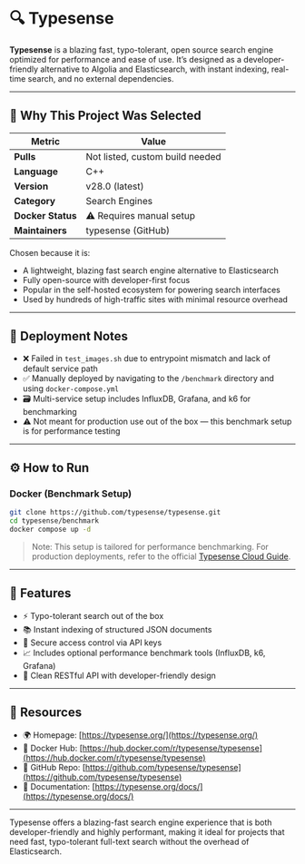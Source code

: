 # 🔍 Typesense

**Typesense** is a blazing fast, typo-tolerant, open source search engine optimized for performance and ease of use. It’s designed as a developer-friendly alternative to Algolia and Elasticsearch, with instant indexing, real-time search, and no external dependencies.

---

## 📌 Why This Project Was Selected

| Metric                  | Value                                  |
|-------------------------|----------------------------------------|
| **Pulls**               | Not listed, custom build needed        |
| **Language**            | C++                                    |
| **Version**             | v28.0 (latest)                         |
| **Category**            | Search Engines                         |
| **Docker Status**       | ⚠️ Requires manual setup                |
| **Maintainers**         | typesense (GitHub)                     |

Chosen because it is:
- A lightweight, blazing fast search engine alternative to Elasticsearch
- Fully open-source with developer-first focus
- Popular in the self-hosted ecosystem for powering search interfaces
- Used by hundreds of high-traffic sites with minimal resource overhead

---

## 🧪 Deployment Notes

- ❌ Failed in `test_images.sh` due to entrypoint mismatch and lack of default service path
- ✅ Manually deployed by navigating to the `/benchmark` directory and using `docker-compose.yml`
- 🗃️ Multi-service setup includes InfluxDB, Grafana, and k6 for benchmarking
- ⚠️ Not meant for production use out of the box — this benchmark setup is for performance testing

---

## ⚙️ How to Run

### Docker (Benchmark Setup)

```bash
git clone https://github.com/typesense/typesense.git
cd typesense/benchmark
docker compose up -d
```

> Note: This setup is tailored for performance benchmarking. For production deployments, refer to the official [Typesense Cloud Guide](https://typesense.org/docs/guide/install-typesense.html#docker).

---

## 🔧 Features

* ⚡ Typo-tolerant search out of the box
* 📚 Instant indexing of structured JSON documents
* 🔐 Secure access control via API keys
* 📈 Includes optional performance benchmark tools (InfluxDB, k6, Grafana)
* 💬 Clean RESTful API with developer-friendly design

---

## 🔗 Resources

* 🌍 Homepage: [https://typesense.org/](https://typesense.org/)
* 🐙 Docker Hub: [https://hub.docker.com/r/typesense/typesense](https://hub.docker.com/r/typesense/typesense)
* 📘 GitHub Repo: [https://github.com/typesense/typesense](https://github.com/typesense/typesense)
* 🧾 Documentation: [https://typesense.org/docs/](https://typesense.org/docs/)

---

Typesense offers a blazing-fast search engine experience that is both developer-friendly and highly performant, making it ideal for projects that need fast, typo-tolerant full-text search without the overhead of Elasticsearch.